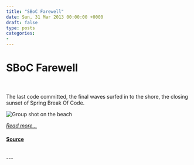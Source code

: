 ```yaml
---
title: "SBoC Farewell"
date: Sun, 31 Mar 2013 00:00:00 +0000
draft: false
type: posts
categories: 
- 
---
```

# SBoC Farewell

<br/>

<br/>
The last code committed, the final waves surfed in to the shore, the closing sunset of Spring Break Of Code.

![Group shot on the beach](/blog/images/sboc-goodbye.jpg)

[_Read more..._](https://signal.org/blog/sboc-goodbye/)

#### [Source](https://signal.org/blog/sboc-goodbye/)

<br/>
---
